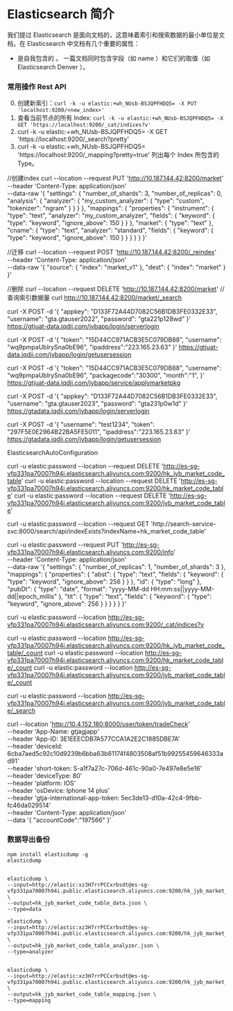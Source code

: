 # Elasticsearch 简介

我们提过 Elasticsearch 是面向文档的，这意味着索引和搜索数据的最小单位是文档，在 Elasticsearch 中文档有几个重要的属性：
+ 是自我包含的 。 一篇文档同时包含宇段（如 name ）和它们的取值（如 Elasticsearch Denver ）。


### 常用操作 Rest API
0. 创建新索引：`curl -k -u elastic:+wh_NUsb-BSJQPFHDQ5= -X PUT 'localhost:9200/<new_index>'`
1. 查看当前节点的所有 Index: `curl -k -u elastic:+wh_NUsb-BSJQPFHDQ5= -X GET 'https://localhost:9200/_cat/indices?v' `
2. curl -k -u elastic:+wh_NUsb-BSJQPFHDQ5= -X  GET 'https://localhost:9200/_search?pretty' 
3. curl -k -u elastic:+wh_NUsb-BSJQPFHDQ5= 'https://localhost:9200/_mapping?pretty=true'   列出每个 Index 所包含的 Type。


//创建index
curl --location --request PUT 'http://10.187.144.42:8200/market' \
--header 'Content-Type: application/json' \
--data-raw '{
    "settings": {
        "number_of_shards": 3,
        "number_of_replicas": 0,
        "analysis": {
            "analyzer": {
                "my_custom_analyzer": {
                    "type": "custom",
                    "tokenizer": "ngram"
                }
            }
        }
    },
    "mappings": {
        "properties": {
            "instrument": {
                "type": "text",
                "analyzer": "my_custom_analyzer",
                "fields": {
                    "keyword": {
                        "type": "keyword",
                        "ignore_above": 150
                    }
                }
            },
            "market": {
                "type": "text"
            },
            "cname": {
                "type": "text",
                "analyzer": "standard",
                "fields": {
                    "keyword": {
                        "type": "keyword",
                        "ignore_above": 150
                    }
                }
            }
        }
    }
}'


//迁移
curl --location --request POST 'http://10.187.144.42:8200/_reindex' \
--header 'Content-Type: application/json' \
--data-raw '{
    "source": {
        "index": "market_v1"
    },
    "dest": {
        "index": "market"
    }
}'

//删除
curl --location --request DELETE 'http://10.187.144.42:8200/market'
//查询索引数据量
curl http://10.187.144.42:8200/market/_search


curl -X POST -d '{
    "appkey": "D133F72A44D7082C56B1DB3FE0332E33",
    "username": "gta.gtauser2022",
    "password": "gta221p128wd"
   }'  https://gtjuat-data.iqdii.com/jybapp/login/serverlogin
   
   
   curl -X POST -d '{
    "token": "15D44CC971ACB3E5C079DB88",
    "username": "wq9pmpaUblrySna0bE96",
    "ipaddress":"223.165.23.63"
   }'  https://gtjuat-data.iqdii.com/jybapp/login/getusersession


   curl -X POST -d '{
    "token": "15D44CC971ACB3E5C079DB88",
    "username": "wq9pmpaUblrySna0bE96",
	 "packagecode":"30300",
  "month":"1",
   }'  https://gtjuat-data.iqdii.com/jybapp/service/applymarketpkg




curl -X POST -d '{
    "appkey": "D133F72A44D7082C56B1DB3FE0332E33",
    "username": "gta.gtauser2023",
    "password": "gta231p0w1d"
   }'  https://gtadata.iqdii.com/jybapp/login/serverlogin



   curl -X POST -d '{
	"username": "test1234",
    "token": "297F5E0E2964B22BA5FE5011",
    "ipaddress":"223.165.23.63"
   }'  https://gtadata.iqdii.com/jybapp/login/getusersession


ElasticsearchAutoConfiguration




curl -u elastic:password --location --request DELETE 'http://es-sg-vfp331pa70007h94i.elasticsearch.aliyuncs.com:9200/hk_jyb_market_code_table'
curl -u elastic:password --location --request DELETE 'http://es-sg-vfp331pa70007h94i.elasticsearch.aliyuncs.com:9200/hk_market_code_table'
curl -u elastic:password --location --request DELETE 'http://es-sg-vfp331pa70007h94i.elasticsearch.aliyuncs.com:9200/jyb_market_code_table'



curl -u elastic:password --location --request GET 'http://search-service-svc:8000/search/api/indexExists?indexName=hk_market_code_table'

curl -u elastic:password --request PUT 'http://es-sg-vfp331pa70007h94i.elasticsearch.aliyuncs.com:9200/info' \
--header 'Content-Type: application/json' \
--data-raw '{
  "settings": {
    "number_of_replicas": 1,
    "number_of_shards": 3
  },
  "mappings": {
    "properties": {
      "abst": {
        "type": "text",
        "fields": {
          "keyword": {
            "type": "keyword",
            "ignore_above": 256
          }
        }
      },
      "id": {
        "type": "long"
      },
      "pubDt": {
        "type": "date",
        "format": "yyyy-MM-dd HH:mm:ss||yyyy-MM-dd||epoch_millis"
      },
      "tit": {
        "type": "text",
        "fields": {
          "keyword": {
            "type": "keyword",
            "ignore_above": 256
          }
        }
      }
    }
  }
}'



curl -u elastic:password --location http://es-sg-vfp331pa70007h94i.elasticsearch.aliyuncs.com:9200/_cat/indices?v

curl -u elastic:password --location http://es-sg-vfp331pa70007h94i.elasticsearch.aliyuncs.com:9200/hk_jyb_market_code_table/_count
curl -u elastic:password --location http://es-sg-vfp331pa70007h94i.elasticsearch.aliyuncs.com:9200/hk_market_code_table/_count
curl -u elastic:password --location http://es-sg-vfp331pa70007h94i.elasticsearch.aliyuncs.com:9200/jyb_market_code_table/_count

curl -u elastic:password --location http://es-sg-vfp331pa70007h94i.elasticsearch.aliyuncs.com:9200/jyb_market_code_table/_search



curl --location 'http://10.4.152.180:8000/user/token/tradeCheck' \
--header 'App-Name: gtjagjapp' \
--header 'App-ID: 3E1EEECDB7A577CCA1A2E2C1885DBE7A' \
--header 'deviceId: 6cba7aed5c92c10d9239b6bba63b61174f4803508af51b99255459646333ad91' \
--header 'short-token: S-a1f7a27c-706d-461c-90a0-7e497e8e5e16' \
--header 'deviceType: 80' \
--header 'platform: IOS' \
--header 'osDevice: Iphone 14 plus' \
--header 'gtja-international-app-token: 5ec3de13-d10a-42c4-9fbb-fc46da029514' \
--header 'Content-Type: application/json' \
--data '{
    "accountCode":"197566"
}'

### 数据导出备份
```
npm install elasticdump -g
elasticdump


elasticdump \
--input=http://elastic:xz3H7rrPCCxrbsdt@es-sg-vfp331pa70007h94i.public.elasticsearch.aliyuncs.com:9200/hk_jyb_market_code_table \
--output=hk_jyb_market_code_table_data.json \
--type=data

elasticdump \
--input=http://elastic:xz3H7rrPCCxrbsdt@es-sg-vfp331pa70007h94i.public.elasticsearch.aliyuncs.com:9200/hk_jyb_market_code_table \
--output=hk_jyb_market_code_table_analyzer.json \
--type=analyzer


elasticdump \
--input=http://elastic:xz3H7rrPCCxrbsdt@es-sg-vfp331pa70007h94i.public.elasticsearch.aliyuncs.com:9200/hk_jyb_market_code_table \
--output=hk_jyb_market_code_table_mapping.json \
--type=mapping
```